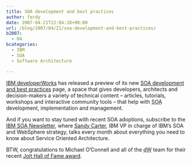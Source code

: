 ```yaml
---
title: SOA development and best practices
author: ferdy
date: 2007-04-21T22:04:28+00:00
url: /blog/2007/04/21/soa-development-and-best-practices/
b2007:
  - 04
bcategories:
  - IBM
  - SOA
  - Software Architecture

---
```

[IBM developerWorks][1] has released a preview of its new [SOA development and best practices][2] page, a space that gives developers, architects and decision-makers a variety of technical content &#8211; articles, tutorials, workshops and interactive community tools &#8211; that help with <acronym title="Service Oriented Architecture">SOA</acronym> development, implementation and management.

And if you want to stay tuned with recent SOA adoptions, subscribe to the [IBM SOA Newsletter][3], where [Sandy Carter][4], IBM VP in charge of IBM&#8217;s SOA and WebSphere strategy, talks every month about everything you need to know about Service Oriented Architecture.

BTW, congratulations to Michael O&#8217;Connell and all of the <acronym title="developerWorks">dW</acronym> team for their recent [Jolt Hall of Fame award][5].

 [1]: http://www-128.ibm.com/developerworks/
 [2]: http://www-128.ibm.com/developerworks/soa/bestpractices
 [3]: http://www-931.ibm.com/docs/newsletter/soaex.html?S_TACT=107AG01W&S_CMP=campaign
 [4]: http://www-03.ibm.com/developerworks/blogs/page/SOA_Off_the_Record
 [5]: http://www-03.ibm.com/developerworks/blogs/page/moc?entry=dw_wins_jolt_hall_of